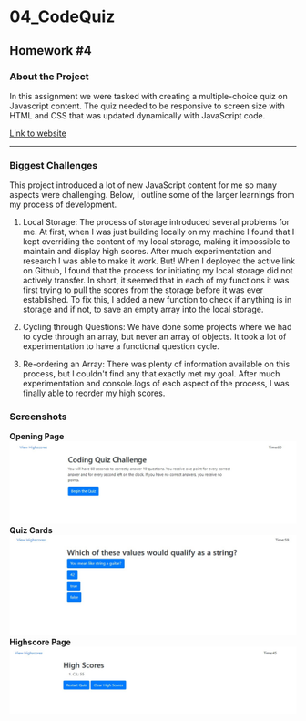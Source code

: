# 04_CodeQuiz
## Homework #4
### About the Project
In this assignment we were tasked with creating a multiple-choice quiz on Javascript content. The quiz needed to be responsive to screen size with HTML and CSS that was updated dynamically with JavaScript code.  

[Link to website](https://cjlaflamme1.github.io/04_CodeQuiz/)

---
### Biggest Challenges
This project introduced a lot of new JavaScript content for me so many aspects were challenging.  Below, I outline some of the larger learnings from my process of development. 

1. Local Storage: The process of storage introduced several problems for me.  At first, when I was just building locally on my machine I found that I kept overriding the content of my local storage, making it impossible to maintain and display high scores.  After much experimentation and research I was able to make it work. But! When I deployed the active link on Github, I found that the process for initiating my local storage did not actively transfer.  In short, it seemed that in each of my functions it was first trying to pull the scores from the storage before it was ever established.  To fix this, I added a new function to check if anything is in storage and if not, to save an empty array into the local storage.  

2. Cycling through Questions: We have done some projects where we had to cycle through an array, but never an array of objects.  It took a lot of experimentation to have a functional question cycle.  

3.  Re-ordering an Array: There was plenty of information available on this process, but I couldn't find any that exactly met my goal.  After much experimentation and console.logs of each aspect of the process, I was finally able to reorder my high scores.  

### Screenshots
**Opening Page**
![opening page](openingPage.jpg)
**Quiz Cards**
![Quiz Cards](quizCards.jpg)
**Highscore Page**
![Highscore Page](highScorePage.jpg)
